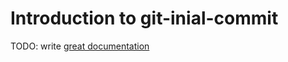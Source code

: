 # Introduction to git-inial-commit

TODO: write [great documentation](http://jacobian.org/writing/what-to-write/)
